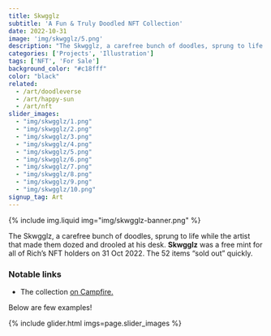 ```yaml
---
title: Skwgglz
subtitle: 'A Fun & Truly Doodled NFT Collection'
date: 2022-10-31
image: 'img/skwgglz/5.png'
description: "The Skwgglz, a carefree bunch of doodles, sprung to life while the artist that made them dozed and drooled at his desk."
categories: ['Projects', 'Illustration']
tags: ['NFT', 'For Sale']
background_color: "#c18fff"
color: "black"
related:
  - /art/doodleverse
  - /art/happy-sun
  - /art/nft
slider_images:
  - "img/skwgglz/1.png"
  - "img/skwgglz/2.png"
  - "img/skwgglz/3.png"
  - "img/skwgglz/4.png"
  - "img/skwgglz/5.png"
  - "img/skwgglz/6.png"
  - "img/skwgglz/7.png"
  - "img/skwgglz/8.png"
  - "img/skwgglz/9.png"
  - "img/skwgglz/10.png"
signup_tag: Art
---
```

{% include img.liquid img="img/skwgglz-banner.png" %}

The Skwgglz, a carefree bunch of doodles, sprung to life while the artist that made them dozed and drooled at his desk. **Skwgglz** was a free mint for all of Rich’s NFT holders on 31 Oct 2022. The 52 items “sold out” quickly.

### Notable links
- The collection [on Campfire.](https://heyrich.net/skwgglz)

Below are few examples!

{% include glider.html imgs=page.slider_images %}